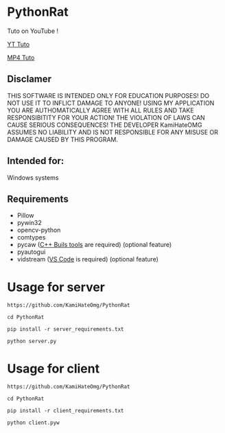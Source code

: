 # PythonRat
Tuto on YouTube !

[YT Tuto](https://d)

[MP4 Tuto](https://d)

## Disclamer

THIS SOFTWARE IS INTENDED ONLY FOR EDUCATION PURPOSES! DO NOT USE IT TO INFLICT 
DAMAGE TO ANYONE! USING MY APPLICATION YOU ARE AUTHOMATICALLY AGREE WITH ALL RULES AND
TAKE RESPONSIBITITY FOR YOUR ACTION! THE VIOLATION OF LAWS CAN CAUSE SERIOUS CONSEQUENCES!
THE DEVELOPER KamiHateOMG ASSUMES NO LIABILITY AND IS NOT RESPONSIBLE FOR ANY MISUSE OR DAMAGE 
CAUSED BY THIS PROGRAM.

## Intended for:
Windows systems

## Requirements
+ Pillow
+ pywin32
+ opencv-python
+ comtypes 
+ pycaw ([C++ Buils tools](https://visualstudio.microsoft.com/ru/visual-cpp-build-tools/) are required) (optional feature)
+ pyautogui
+ vidstream ([VS Code](https://code.visualstudio.com/) is required) (optional feature)
# Usage for server
```
https://github.com/KamiHateOmg/PythonRat

cd PythonRat

pip install -r server_requirements.txt
 
python server.py
```
# Usage for client
```
https://github.com/KamiHateOmg/PythonRat

cd PythonRat

pip install -r client_requirements.txt

python client.pyw
